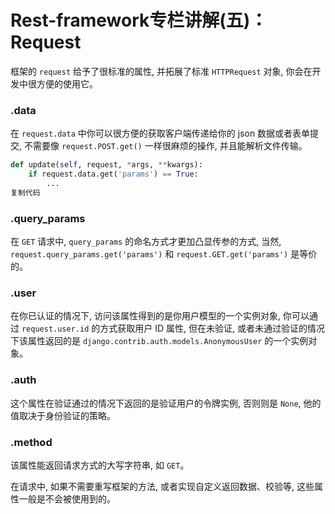 # Rest-framework专栏讲解(五)：Request

框架的 `request` 给予了很标准的属性, 并拓展了标准 `HTTPRequest` 对象, 你会在开发中很方便的使用它。

### .data

在 `request.data` 中你可以很方便的获取客户端传递给你的 json 数据或者表单提交, 不需要像 `request.POST.get()` 一样很麻烦的操作, 并且能解析文件传输。

```python
def update(self, request, *args, **kwargs):
    if request.data.get('params') == True:
        ...
复制代码
```

### .query_params

在 `GET` 请求中, `query_params` 的命名方式才更加凸显传参的方式, 当然, `request.query_params.get('params')` 和 `request.GET.get('params')` 是等价的。

### .user

在你已认证的情况下, 访问该属性得到的是你用户模型的一个实例对象, 你可以通过 `request.user.id` 的方式获取用户 ID 属性, 但在未验证, 或者未通过验证的情况下该属性返回的是 `django.contrib.auth.models.AnonymousUser` 的一个实例对象。

### .auth

这个属性在验证通过的情况下返回的是验证用户的令牌实例, 否则则是 `None`, 他的值取决于身份验证的策略。

### .method

该属性能返回请求方式的大写字符串, 如 `GET`。

在请求中, 如果不需要重写框架的方法, 或者实现自定义返回数据、校验等, 这些属性一般是不会被使用到的。
